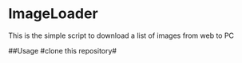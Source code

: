 # ImageLoader
This is the simple script to download a list of images from web to PC

##Usage
#clone this repository#
